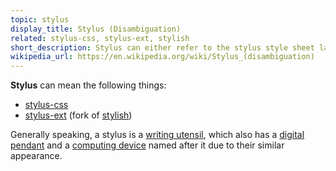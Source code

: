 ```yaml
---
topic: stylus
display_title: Stylus (Disambiguation)
related: stylus-css, stylus-ext, stylish
short_description: Stylus can either refer to the stylus style sheet language or the stylus browser extension.
wikipedia_url: https://en.wikipedia.org/wiki/Stylus_(disambiguation)
---
```

**Stylus** can mean the following things:
* [stylus-css](/topics/stylus-css)
* [stylus-ext](/topics/stylus-ext) (fork of [stylish](/topics/stylish))

Generally speaking, a stylus is a [writing utensil](https://en.wikipedia.org/wiki/Stylus), which also has a [digital pendant](https://en.wikipedia.org/wiki/Digital_pen) and a [computing device](https://en.wikipedia.org/wiki/Stylus_(computing)) named after it due to their similar appearance.
